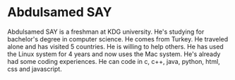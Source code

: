 # Abdulsamed SAY

Abdulsamed SAY is a freshman at KDG university. He's studying for bachelor's
degree in computer science. He comes from Turkey. He traveled alone and has
visited 5 countries. He is willing to help others. He has used the Linux system
for 4 years and now uses the Mac system. He's already had some coding
experiences. He can code in c, c++, java, python, html, css and javascript.
